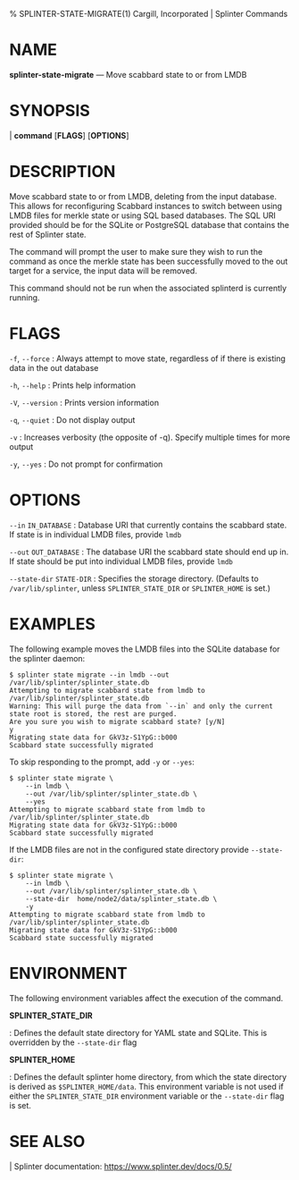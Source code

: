 % SPLINTER-STATE-MIGRATE(1) Cargill, Incorporated | Splinter Commands
<!--
  Copyright 2018-2021 Cargill Incorporated
  Licensed under Creative Commons Attribution 4.0 International License
  https://creativecommons.org/licenses/by/4.0/
-->

NAME
====

**splinter-state-migrate** — Move scabbard state to or from LMDB

SYNOPSIS
========
| **command** \[**FLAGS**\] \[**OPTIONS**\]

DESCRIPTION
===========
Move scabbard state to or from LMDB, deleting from the input database. This
allows for reconfiguring Scabbard instances to switch between using
LMDB files for merkle state or using SQL based databases. The SQL URI provided
should be for the SQLite or PostgreSQL database that contains the rest of
Splinter state.

The command will prompt the user to make sure they wish to run the command as
once the merkle state has been successfully moved to the out target for a
service, the input data will be removed.

This command should not be run when the associated splinterd is currently
running.

FLAGS
=====
`-f`, `--force`
: Always attempt to move state, regardless of if there is existing data in the
  out database

`-h`, `--help`
: Prints help information

`-V`, `--version`
: Prints version information

`-q`, `--quiet`
: Do not display output

`-v`
: Increases verbosity (the opposite of -q). Specify multiple times for more
  output

`-y`, `--yes`
:  Do not prompt for confirmation

OPTIONS
=======

`--in` `IN_DATABASE`
: Database URI that currently contains the scabbard state. If state is in
  individual LMDB files, provide `lmdb`

`--out` `OUT_DATABASE`
: The database URI the scabbard state should end up in. If state should be put
  into individual LMDB files, provide `lmdb`

`--state-dir` `STATE-DIR`
: Specifies the storage directory. (Defaults to `/var/lib/splinter`, unless
  `SPLINTER_STATE_DIR` or `SPLINTER_HOME` is set.)


EXAMPLES
========

The following example moves the LMDB files into the SQLite database for the
splinter daemon:

```
$ splinter state migrate --in lmdb --out /var/lib/splinter/splinter_state.db
Attempting to migrate scabbard state from lmdb to /var/lib/splinter/splinter_state.db
Warning: This will purge the data from `--in` and only the current state root is stored, the rest are purged.
Are you sure you wish to migrate scabbard state? [y/N]
y
Migrating state data for GkV3z-S1YpG::b000
Scabbard state successfully migrated
```

To skip responding to the prompt, add `-y` or `--yes`:

```
$ splinter state migrate \
    --in lmdb \
    --out /var/lib/splinter/splinter_state.db \
    --yes
Attempting to migrate scabbard state from lmdb to /var/lib/splinter/splinter_state.db
Migrating state data for GkV3z-S1YpG::b000
Scabbard state successfully migrated
```

If the LMDB files are not in the configured state directory provide
`--state-dir`:

```
$ splinter state migrate \
    --in lmdb \
    --out /var/lib/splinter/splinter_state.db \
    --state-dir  home/node2/data/splinter_state.db \
    -y
Attempting to migrate scabbard state from lmdb to /var/lib/splinter/splinter_state.db
Migrating state data for GkV3z-S1YpG::b000
Scabbard state successfully migrated
```

ENVIRONMENT
===========
The following environment variables affect the execution of the command.

**SPLINTER_STATE_DIR**

: Defines the default state directory for YAML state and SQLite. This is
overridden by the `--state-dir` flag

**SPLINTER_HOME**

: Defines the default splinter home directory, from which the state directory
is derived as `$SPLINTER_HOME/data`. This environment variable is not used if
either the `SPLINTER_STATE_DIR` environment variable or the `--state-dir` flag
is set.

SEE ALSO
========
| Splinter documentation: https://www.splinter.dev/docs/0.5/
